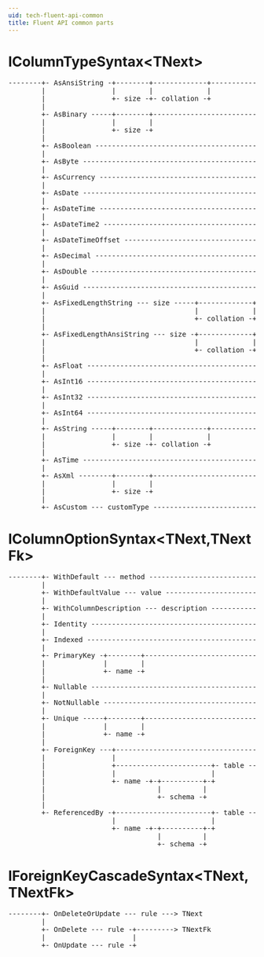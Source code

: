 ```yaml
---
uid: tech-fluent-api-common
title: Fluent API common parts
---
```


# IColumnTypeSyntax&lt;TNext&gt;

<pre>
--------+- AsAnsiString -+--------+-------------+---------------+-> TNext
        |                |        |             |               |
        |                +- size -+- collation -+               |
        |                                                       |
        +- AsBinary -----+--------+-----------------------------+
        |                |        |                             |
        |                +- size -+                             |
        |                                                       |
        +- AsBoolean -------------------------------------------+
        |                                                       |
        +- AsByte ----------------------------------------------+
        |                                                       |
        +- AsCurrency ------------------------------------------+
        |                                                       |
        +- AsDate ----------------------------------------------+
        |                                                       |
        +- AsDateTime ------------------------------------------+
        |                                                       |
        +- AsDateTime2 -----------------------------------------+
        |                                                       |
        +- AsDateTimeOffset ------------------------------------+
        |                                                       |
        +- AsDecimal -------------------------------------------+
        |                                                       |
        +- AsDouble --------------------------------------------+
        |                                                       |
        +- AsGuid ----------------------------------------------+
        |                                                       |
        +- AsFixedLengthString --- size -----+-------------+----+
        |                                    |             |    |
        |                                    +- collation -+    |
        |                                                       |
        +- AsFixedLengthAnsiString --- size -+-------------+----+
        |                                    |             |    |
        |                                    +- collation -+    |
        |                                                       |
        +- AsFloat ---------------------------------------------+
        |                                                       |
        +- AsInt16 ---------------------------------------------+
        |                                                       |
        +- AsInt32 ---------------------------------------------+
        |                                                       |
        +- AsInt64 ---------------------------------------------+
        |                                                       |
        +- AsString -----+--------+-------------+---------------+
        |                |        |             |               |
        |                +- size -+- collation -+               |
        |                                                       |
        +- AsTime ----------------------------------------------+
        |                                                       |
        +- AsXml --------+--------+-----------------------------+
        |                |        |                             |
        |                +- size -+                             |
        |                                                       |
        +- AsCustom --- customType -----------------------------+
</pre>

# IColumnOptionSyntax&lt;TNext,TNextFk&gt;

<pre>
--------+- WithDefault --- method --------------------------------------+--> TNext
        |                                                               |
        +- WithDefaultValue --- value ----------------------------------+
        |                                                               |
        +- WithColumnDescription --- description -----------------------+
        |                                                               |
        +- Identity ----------------------------------------------------+
        |                                                               |
        +- Indexed -----------------------------------------------------+
        |                                                               |
        +- PrimaryKey -+--------+---------------------------------------+
        |              |        |                                       |
        |              +- name -+                                       |
        |                                                               |
        +- Nullable ----------------------------------------------------+
        |                                                               |
        +- NotNullable -------------------------------------------------+
        |                                                               |
        +- Unique -----+--------+---------------------------------------+
        |              |        |
        |              +- name -+
        |
        +- ForeignKey ---+-------------------------------------------+--+--> TNextFk
        |                |                                           |  |
        |                +-----------------------+- table --- column-+  |
        |                |                       |                      |
        |                +- name -+-+----------+-+                      |
        |                           |          |                        |
        |                           +- schema -+                        |
        |                                                               |
        +- ReferencedBy -+-----------------------+- table --- column-+--+
                         |                       |
                         +- name -+-+----------+-+
                                    |          |
                                    +- schema -+
</pre>

# IForeignKeyCascadeSyntax&lt;TNext,TNextFk&gt;

<pre>
--------+- OnDeleteOrUpdate --- rule ---> TNext
        |
        +- OnDelete --- rule -+---------> TNextFk
        |                     |
        +- OnUpdate --- rule -+
</pre>
